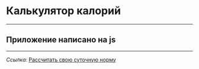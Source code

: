 # Калькулятор калорий
___
## Приложение написано на js
___
 _Ссылка_: [Рассчитать свою суточную норму](https://vitalyreutsky.github.io/calorie-calculator/)